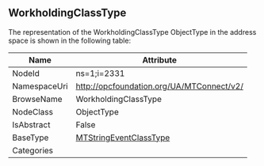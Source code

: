 <!-- objecttype -->
## WorkholdingClassType
  
<!-- end of text -->
The representation of the WorkholdingClassType ObjectType in the address space is shown in the following table:  

|Name|Attribute|
|---|---|
|NodeId|ns=1;i=2331|
|NamespaceUri|http://opcfoundation.org/UA/MTConnect/v2/|
|BrowseName|WorkholdingClassType|
|NodeClass|ObjectType|
|IsAbstract|False|
|BaseType|[MTStringEventClassType](../../ObjectTypes/MTStringEventClassType/readme.md)|
|Categories||

